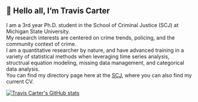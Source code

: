## 👋 Hello all, I’m Travis Carter

I am a 3rd year Ph.D. student in the School of Criminal Justice (SCJ) at Michigan State University.  
My research interests are centered on crime trends, policing, and the community context of crime.  
I am a quantitative researcher by nature, and have advanced training in a variety of statistical methods when leveraging time series analysis, structrual equation modeling, missing data management, and categorical data analysis.  
You can find my directory page here at the [SCJ](https://cj.msu.edu/directory/carter-travis.html), where you can also find my current CV.



[![Travis Carter's GitHub stats](https://github-readme-stats.vercel.app/api?username=carte475)](https://github.com/anuraghazra/github-readme-stats)
<!---
carte475/carte475 is a ✨ special ✨ repository because its `README.md` (this file) appears on your GitHub profile.
You can click the Preview link to take a look at your changes.
--->
